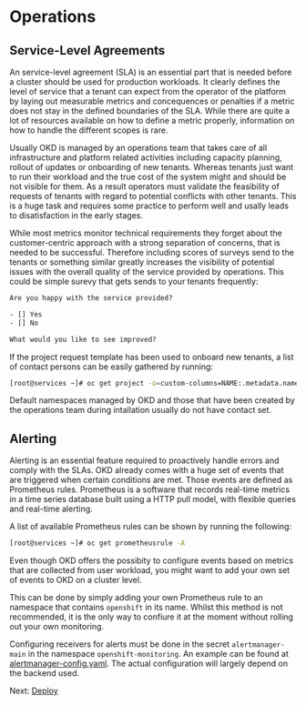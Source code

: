 # Operations

## Service-Level Agreements

An service-level agreement (SLA) is an essential part that is needed before a
cluster should be used for production workloads. It clearly defines the level of
service that a tenant can expect from the operator of the platform by laying out
measurable metrics and concequences or penalties if a metric does not stay in
the defined boundaries of the SLA. While there are quite a lot of resources
available on how to define a metric properly, information on how to handle the
different scopes is rare.

Usually OKD is managed by an operations team that takes care of all
infrastructure and platform related activities including capacity planning,
rollout of updates or onboarding of new tenants. Whereas tenants just want to
run their workload and the true cost of the system might and should be not
visible for them. As a result operators must validate the feasibility of
requests of tenants with regard to potential conflicts with other tenants. This
is a huge task and requires some practice to perform well and usally leads to
disatisfaction in the early stages.

While most metrics monitor technical requirements they forget about the
customer-centric approach with a strong separation of concerns, that is needed
to be successful. Therefore including scores of surveys send to the tenants or
something similar greatly increases the visibility of potential issues with the
overall quality of the service provided by operations. This could be simple
surevy that gets sends to your tenants frequently:

```txt
Are you happy with the service provided?

- [] Yes
- [] No

What would you like to see improved?
```

If the project request template has been used to onboard new tenants, a list of
contact persons can be easily gathered by running:

```bash
[root@services ~]# oc get project -o=custom-columns=NAME:.metadata.name,CONTACT:.metadata.annotations.contact
```

Default namespaces managed by OKD and those that have been created by the
operations team during intallation usually do not have contact set.

## Alerting

Alerting is an essential feature required to proactively handle errors and
comply with the SLAs. OKD already comes with a huge set of events that are
triggered when certain conditions are met. Those events are defined as
Prometheus rules. Prometheus is a software that records real-time metrics in a
time series database built using a HTTP pull model, with flexible queries and
real-time alerting.

A list of available Prometheus rules can be shown by running the following:

```bash
[root@services ~]# oc get prometheusrule -A
```

Even though OKD offers the possibity to configure events based on metrics that
are collected from user workload, you might want to add your own set of events
to OKD on a cluster level.

This can be done by simply adding your own Prometheus rule to an namespace that
contains `openshift` in its name. Whilst this method is not recommended, it is
the only way to confiure it at the moment without rolling out your own
monitoring.

Configuring receivers for alerts must be done in the secret `alertmanager-main`
in the namespace `openshift-monitoring`. An example can be found at
[alertmanager-config.yaml](../src/okd/operations/alerting/alertmanager-config.yaml).
The actual configuration will largely depend on the backend used.

Next: [Deploy](20-deploy.md)
